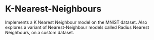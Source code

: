 # K-Nearest-Neighbours
Implements a K Nearest Neighbour model on the MNIST dataset. Also explores a variant of Nearest-Neighbour models called Radius Nearest Neighbours, on a custom dataset.
